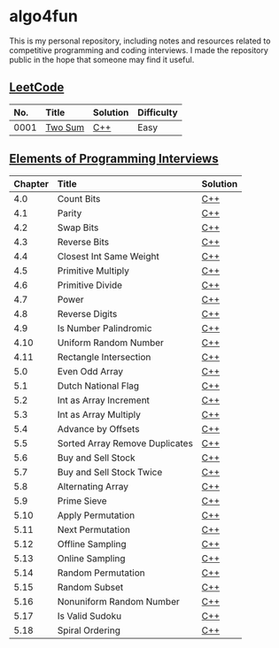 # algo4fun

This is my personal repository, including notes and resources related to competitive programming and coding interviews. I made the repository public in the hope that someone may find it useful.

## [LeetCode](https://leetcode.com/)

| No.  | Title                                             | Solution                                     | Difficulty |
| :--- | :------------------------------------------------ | :------------------------------------------- | :--------- |
| 0001 | [Two Sum](https://leetcode.com/problems/two-sum/) | [C++](./solutions/leetcode/two-sum/main.cpp) | Easy       |

## [Elements of Programming Interviews](https://elementsofprogramminginterviews.com/)

| Chapter | Title                          | Solution                                                       |
| :------ | :----------------------------- | :------------------------------------------------------------- |
| 4.0     | Count Bits                     | [C++](./solutions/epi/count-bits/main.cpp)                     |
| 4.1     | Parity                         | [C++](./solutions/epi/parity/main.cpp)                         |
| 4.2     | Swap Bits                      | [C++](./solutions/epi/swap-bits/main.cpp)                      |
| 4.3     | Reverse Bits                   | [C++](./solutions/epi/reverse-bits/main.cpp)                   |
| 4.4     | Closest Int Same Weight        | [C++](./solutions/epi/closest-int-same-weight/main.cpp)        |
| 4.5     | Primitive Multiply             | [C++](./solutions/epi/primitive-multiply/main.cpp)             |
| 4.6     | Primitive Divide               | [C++](./solutions/epi/primitive-divide/main.cpp)               |
| 4.7     | Power                          | [C++](./solutions/epi/power-x-y/main.cpp)                      |
| 4.8     | Reverse Digits                 | [C++](./solutions/epi/reverse-digits/main.cpp)                 |
| 4.9     | Is Number Palindromic          | [C++](./solutions/epi/is-number-palindromic/main.cpp)          |
| 4.10    | Uniform Random Number          | [C++](./solutions/epi/uniform-random-number/main.cpp)          |
| 4.11    | Rectangle Intersection         | [C++](./solutions/epi/rectangle-intersection/main.cpp)         |
| 5.0     | Even Odd Array                 | [C++](./solutions/epi/even-odd-array/main.cpp)                 |
| 5.1     | Dutch National Flag            | [C++](./solutions/epi/dutch-national-flag/main.cpp)            |
| 5.2     | Int as Array Increment         | [C++](./solutions/epi/int-as-array-increment/main.cpp)         |
| 5.3     | Int as Array Multiply          | [C++](./solutions/epi/int-as-array-multiply/main.cpp)          |
| 5.4     | Advance by Offsets             | [C++](./solutions/epi/advance-by-offsets/main.cpp)             |
| 5.5     | Sorted Array Remove Duplicates | [C++](./solutions/epi/sorted-array-remove-duplicates/main.cpp) |
| 5.6     | Buy and Sell Stock             | [C++](./solutions/epi/buy-and-sell-stock/main.cpp)             |
| 5.7     | Buy and Sell Stock Twice       | [C++](./solutions/epi/buy-and-sell-stock-twice/main.cpp)       |
| 5.8     | Alternating Array              | [C++](./solutions/epi/alternating-array/main.cpp)              |
| 5.9     | Prime Sieve                    | [C++](./solutions/epi/prime-sieve/main.cpp)                    |
| 5.10    | Apply Permutation              | [C++](./solutions/epi/apply-permutation/main.cpp)              |
| 5.11    | Next Permutation               | [C++](./solutions/epi/next-permutation/main.cpp)               |
| 5.12    | Offline Sampling               | [C++](./solutions/epi/offline-sampling/main.cpp)               |
| 5.13    | Online Sampling                | [C++](./solutions/epi/online-sampling/main.cpp)                |
| 5.14    | Random Permutation             | [C++](./solutions/epi/random-permutation/main.cpp)             |
| 5.15    | Random Subset                  | [C++](./solutions/epi/random-subset/main.cpp)                  |
| 5.16    | Nonuniform Random Number       | [C++](./solutions/epi/nonuniform-random-number/main.cpp)       |
| 5.17    | Is Valid Sudoku                | [C++](./solutions/epi/is-valid-sudoku/main.cpp)                |
| 5.18    | Spiral Ordering                | [C++](./solutions/epi/spiral-ordering/main.cpp)                |
